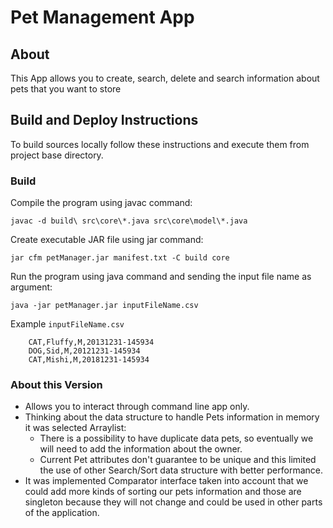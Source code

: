 Pet Management App
==================

About
-----
This App allows you to create, search, delete and search information about pets that you want to store

Build and Deploy Instructions
-----------------------------
To build sources locally follow these instructions and execute them from project base directory.

### Build 
Compile the program using javac command:
 
    javac -d build\ src\core\*.java src\core\model\*.java

Create executable JAR file using jar command:

    jar cfm petManager.jar manifest.txt -C build core
    
Run the program using java command and sending the input file name as argument:
    
    java -jar petManager.jar inputFileName.csv
    
Example `inputFileName.csv`

        CAT,Fluffy,M,20131231-145934       
        DOG,Sid,M,20121231-145934
        CAT,Mishi,M,20181231-145934
        
### About this Version

* Allows you to interact through command line app only. 
* Thinking about the data structure to handle Pets information in memory it was selected Arraylist:
    * There is a possibility to have duplicate data pets, so eventually we will need to add the information about the owner.
    * Current Pet attributes don't guarantee to be unique and this limited the use of other Search/Sort data structure with better performance.
* It was implemented Comparator interface taken into account that we could add more kinds of sorting our pets information and those are singleton because they will not change and could be used in other parts of the application.
        


